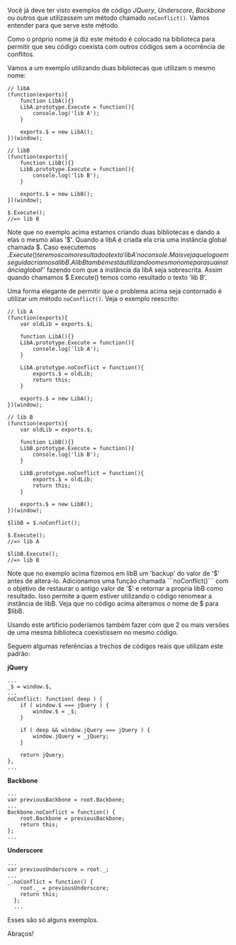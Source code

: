 Você já deve ter visto exemplos de código *JQuery*, *Underscore*, *Backbone* ou outros que utilizassem um método chamado ```noConflict()```. Vamos entender para que serve este método.

Como o próprio nome já diz este método é colocado na biblioteca para permitir que seu código coexista com outros códigos sem a ocorrência de conflitos. 

Vamos a um exemplo utilizando duas bibliotecas que utilizam o mesmo nome:

<pre><code>// libA
(function(exports){
	function LibA(){}
	LibA.prototype.Execute = function(){
		console.log('lib A');
	}
	
	exports.$ = new LibA();
})(window);

// libB
(function(exports){
	function LibB(){}
	LibB.prototype.Execute = function(){
		console.log('lib B');
	}
	
	exports.$ = new LibB();
})(window);

$.Execute();
//=> lib B
</code></pre>

Note que no exemplo acima estamos criando duas bibliotecas e dando a elas o mesmo alias '$'. Quando a libA é criada ela cria uma instância global chamada $. Caso executemos $.Execute() teremos como resultado o texto 'lib A' no console. Mais veja que logo em seguida criamos a libB. A libB também está utilizando o mesmo nome para sua instância global '$' fazendo com que a instância da libA seja sobrescrita. Assim quando chamamos $.Execute() temos como resultado o texto 'lib B'.

Uma forma elegante de permitir que o problema acima seja contornado é utilizar um método ```noConflict()```. Veja o exemplo reescrito:

<pre><code>// lib A
(function(exports){
	var oldLib = exports.$;
	
	function LibA(){}
	LibA.prototype.Execute = function(){
		console.log('lib A');
	}

	LibA.prototype.noConflict = function(){
		exports.$ = oldLib;
		return this;
	}
	
	exports.$ = new LibA();
})(window);

// lib B
(function(exports){
	var oldLib = exports.$;

	function LibB(){}
	LibB.prototype.Execute = function(){
		console.log('lib B');
	}
	
	LibB.prototype.noConflict = function(){
		exports.$ = oldLib;
		return this;
	}
	
	exports.$ = new LibB();
})(window);

$libB = $.noConflict();

$.Execute();
//=> lib A

$libB.Execute();
//=> lib B
</code></pre>

Note que no exemplo acima fizemos em libB um 'backup' do valor de '$' antes de altera-lo. Adicionamos uma função chamada ```noConflict()``` com o objetivo de restaurar o antigo valor de '$' e retornar a propria libB como resultado. Isso permite a quem estiver utilizando o código renomear a instância de libB. Veja que no código acima alteramos o nome de $ para $libB.

Usando este artificio poderíamos também fazer com que 2 ou mais versões de uma mesma biblioteca coexistissem no mesmo código.

Seguem algumas referências a trechos de códigos reais que utilizam este padrão:

**jQuery**
<pre><code>...
_$ = window.$,
...
noConflict: function( deep ) {
	if ( window.$ === jQuery ) {
		window.$ = _$;
	}

	if ( deep && window.jQuery === jQuery ) {
		window.jQuery = _jQuery;
	}

	return jQuery;
},
...</code></pre>

**Backbone**
<pre><code>...
var previousBackbone = root.Backbone;
...
Backbone.noConflict = function() {
    root.Backbone = previousBackbone;
    return this;
};
...</code></pre>

**Underscore**
<pre><code>...
var previousUnderscore = root._;
...
_.noConflict = function() {
    root._ = previousUnderscore;
    return this;
  };
  ...</code></pre>
  
Esses são só alguns exemplos.

Abraços!